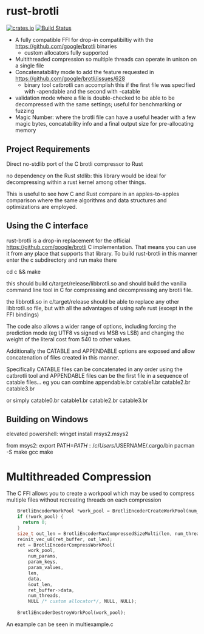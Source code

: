# rust-brotli

[![crates.io](https://img.shields.io/crates/v/brotli.svg)](https://crates.io/crates/brotli)
[![Build Status](https://travis-ci.org/dropbox/rust-brotli.svg?branch=master)](https://travis-ci.org/dropbox/rust-brotli)

* A fully compatible FFI for drop-in compatibiltiy with the https://github.com/google/brotli binaries
  * custom allocators fully supported
* Multithreaded compression so multiple threads can operate in unison on a single file
* Concatenatability mode to add the feature requested in https://github.com/google/brotli/issues/628
  * binary tool catbrotli can accomplish this if the first file was specified with -apendable and the second with -catable
* validation mode where a file is double-checked to be able to be decompressed with the same settings; useful for benchmarking or fuzzing
* Magic Number: where the brotli file can have a useful header with a few magic bytes, concatability info and a final output size for pre-allocating memory

## Project Requirements

Direct no-stdlib port of the C brotli compressor to Rust

no dependency on the Rust stdlib: this library would be ideal for decompressing within a rust kernel among other things.

This is useful to see how C and Rust compare in an apples-to-apples
comparison where the same algorithms and data structures and
optimizations are employed.

## Using the C interface

rust-brotli is a drop-in replacement for the official https://github.com/google/brotli C
implementation. That means you can use it from any place that supports that library.
To build rust-brotli in this manner enter the c subdirectory and run make there

cd c && make

this should build c/target/release/libbrotli.so and should build the vanilla
command line tool in C for compressing and decompressing any brotli file.

the libbrotli.so in c/target/release should be able to replace any other libbrotli.so
file, but with all the advantages of using safe rust (except in the FFI bindings)

The code also allows a wider range of options, including forcing the prediction mode
(eg UTF8 vs signed vs MSB vs LSB) and changing the weight of the literal cost from 540
 to other values.

Additionally the CATABLE and APPENDABLE options are exposed and allow concatenation of files
created in this manner.

Specifically CATABLE files can be concatenated in any order using the catbrotli tool
and APPENDABLE files can be the first file in a sequence of catable files...
eg you can combine
appendable.br catable1.br catable2.br catable3.br

or simply
catable0.br catable1.br catable2.br catable3.br

## Building on Windows
elevated powershell:
winget install msys2.msys2

from msys2:
export PATH=$PATH:/c/Users/$USERNAME/.cargo/bin
pacman -S make gcc
make

# Multithreaded Compression
The C FFI allows you to create a workpool which may be used to compress multiple files without recreating threads on each compression
```rust
    BrotliEncoderWorkPool *work_pool = BrotliEncoderCreateWorkPool(num_threads != 0 ? num_threads - 1 : 0, NULL /* custom allocator */, NULL, NULL);
    if (!work_pool) {
      return 0;
    }
    size_t out_len = BrotliEncoderMaxCompressedSizeMulti(len, num_threads);
    reinit_vec_u8(ret_buffer, out_len);
    ret = BrotliEncoderCompressWorkPool(
        work_pool,
        num_params,
        param_keys,
        param_values,
        len,
        data,
        &out_len,
        ret_buffer->data,
        num_threads,
        NULL /* custom allocator*/, NULL, NULL);
        
    BrotliEncoderDestroyWorkPool(work_pool);
```

An example can be seen in multiexample.c
